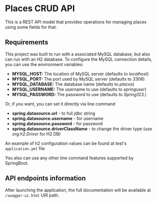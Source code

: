 # Places CRUD API

This is a REST API model that provides operations for managing places using some fields for that.

## Requirements

This project was built to run with a associated MySQL database, but also can run with an H2 database. To configure the MySQL connection details, you can use the environment variables:
* **MYSQL_HOST:** The location of MySQL server (defaults to *localhost*)
* **MYSQL_PORT:** The port used by MySQL server (defaults to *3306*)
* **MYSQL_DATABASE:** The database name (defaults to *places*)
* **MYSQL_USERNAME:** The username to use (defaults to *springuser*)
* **MYSQL_PASSWORD:** The password to use (defaults to *Spring123.*)

Or, if you want, you can set it directly via line command
* **spring.datasource.url** - to full jdbc string
* **spring.datasource.username** - for username
* **spring.datasource.password** - for password
* **spring.datasource.driverClassName** - to change the driver type (use *org.h2.Driver* for H2 DB)

An example of h2 configuration values can be found at test's `application.yml` file

You also can use any other line command features supported by SpringBoot.

## API endpoints information

After launching the application, the full documentation will be available at `/swagger-ui.html` URI path.
